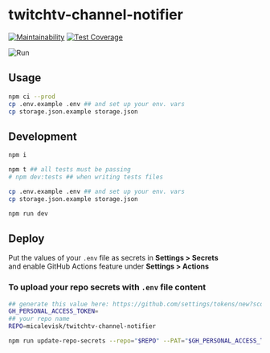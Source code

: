 # twitchtv-channel-notifier

[![Maintainability](https://api.codeclimate.com/v1/badges/740f3ecc1a5fad613461/maintainability)](https://codeclimate.com/github/micalevisk/twitchtv-channel-notifier/maintainability)
[![Test Coverage](https://api.codeclimate.com/v1/badges/740f3ecc1a5fad613461/test_coverage)](https://codeclimate.com/github/micalevisk/twitchtv-channel-notifier/test_coverage)

![Run](https://github.com/micalevisk/twitchtv-channel-notifier/workflows/Run/badge.svg?event=schedule)

## Usage

```bash
npm ci --prod
cp .env.example .env ## and set up your env. vars
cp storage.json.example storage.json
```

## Development

```bash
npm i

npm t ## all tests must be passing
# npm dev:tests ## when writing tests files

cp .env.example .env ## and set up your env. vars
cp storage.json.example storage.json

npm run dev
```

## Deploy

Put the values of your `.env` file as secrets in **Settings > Secrets**  
and enable GitHub Actions feature under **Settings > Actions**

### To upload your repo secrets with `.env` file content

```bash
## generate this value here: https://github.com/settings/tokens/new?scopes=repo,admin:public_key&description=ttv-channel-notifier
GH_PERSONAL_ACCESS_TOKEN=
## your repo name
REPO=micalevisk/twitchtv-channel-notifier

npm run update-repo-secrets --repo="$REPO" --PAT="$GH_PERSONAL_ACCESS_TOKEN"
```
